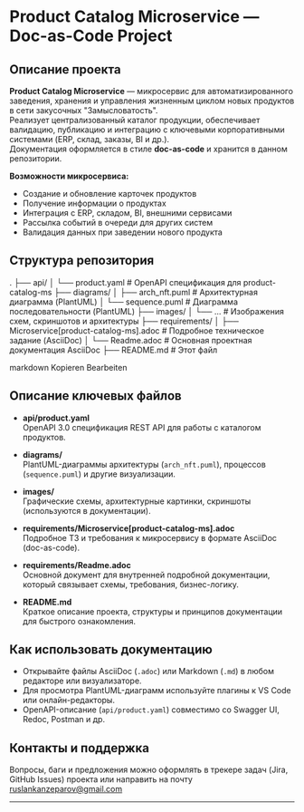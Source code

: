 # Product Catalog Microservice — Doc-as-Code Project

## Описание проекта

**Product Catalog Microservice** — микросервис для автоматизированного заведения, хранения и управления жизненным циклом новых продуктов в сети закусочных "Замысловатость".  
Реализует централизованный каталог продукции, обеспечивает валидацию, публикацию и интеграцию с ключевыми корпоративными системами (ERP, склад, заказы, BI и др.).  
Документация оформляется в стиле **doc-as-code** и хранится в данном репозитории.

**Возможности микросервиса:**
- Создание и обновление карточек продуктов
- Получение информации о продуктах
- Интеграция с ERP, складом, BI, внешними сервисами
- Рассылка событий в очереди для других систем
- Валидация данных при заведении нового продукта

## Структура репозитория

.
├── api/
│ └── product.yaml # OpenAPI спецификация для product-catalog-ms
├── diagrams/
│ ├── arch_nft.puml # Архитектурная диаграмма (PlantUML)
│ └── sequence.puml # Диаграмма последовательности (PlantUML)
├── images/
│ └── ... # Изображения схем, скриншотов и архитектуры
├── requirements/
│ ├── Microservice[product-catalog-ms].adoc # Подробное техническое задание (AsciiDoc)
│ └── Readme.adoc # Основная проектная документация AsciiDoc
├── README.md # Этот файл

markdown
Kopieren
Bearbeiten

## Описание ключевых файлов

- **api/product.yaml**  
  OpenAPI 3.0 спецификация REST API для работы с каталогом продуктов.

- **diagrams/**  
  PlantUML-диаграммы архитектуры (`arch_nft.puml`), процессов (`sequence.puml`) и другие визуализации.

- **images/**  
  Графические схемы, архитектурные картинки, скриншоты (используются в документации).

- **requirements/Microservice[product-catalog-ms].adoc**  
  Подробное ТЗ и требования к микросервису в формате AsciiDoc (doc-as-code).

- **requirements/Readme.adoc**  
  Основной документ для внутренней подробной документации, который связывает схемы, требования, бизнес-логику.

- **README.md**  
  Краткое описание проекта, структуры и принципов документации для быстрого ознакомления.

## Как использовать документацию

- Открывайте файлы AsciiDoc (`.adoc`) или Markdown (`.md`) в любом редакторе или визуализаторе.
- Для просмотра PlantUML-диаграмм используйте плагины к VS Code или онлайн-редакторы.
- OpenAPI-описание (`api/product.yaml`) совместимо со Swagger UI, Redoc, Postman и др.

## Контакты и поддержка

Вопросы, баги и предложения можно оформлять в трекере задач (Jira, GitHub Issues) проекта или направить на почту ruslankanzeparov@gmail.com

---

